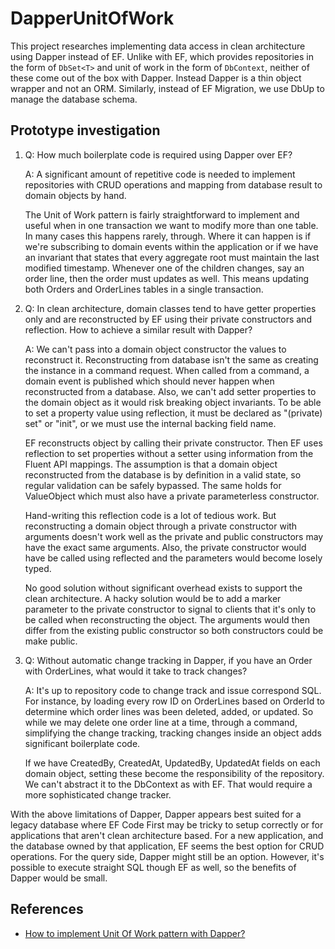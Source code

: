 # DapperUnitOfWork

This project researches implementing data access in clean architecture using
Dapper instead of EF. Unlike with EF, which provides repositories in the form of
`DbSet<T>` and unit of work in the form of `DbContext`, neither of these come
out of the box with Dapper. Instead Dapper is a thin object wrapper and not an
ORM. Similarly, instead of EF Migration, we use DbUp to manage the database
schema.

## Prototype investigation

1. Q: How much boilerplate code is required using Dapper over EF?

   A: A significant amount of repetitive code is needed to implement
   repositories with CRUD operations and mapping from database result to domain
   objects by hand.

   The Unit of Work pattern is fairly straightforward to implement and useful
   when in one transaction we want to modify more than one table. In many cases
   this happens rarely, through. Where it can happen is if we're subscribing to
   domain events within the application or if we have an invariant that states
   that every aggregate root must maintain the last modified timestamp. Whenever
   one of the children changes, say an order line, then the order must updates
   as well. This means updating both Orders and OrderLines tables in a single
   transaction.

1. Q: In clean architecture, domain classes tend to have getter properties only
   and are reconstructed by EF using their private constructors and reflection.
   How to achieve a similar result with Dapper?

   A: We can't pass into a domain object constructor the values to reconstruct
   it. Reconstructing from database isn't the same as creating the instance in a
   command request. When called from a command, a domain event is published
   which should never happen when reconstructed from a database. Also, we can't
   add setter properties to the domain object as it would risk breaking object
   invariants. To be able to set a property value using reflection, it must be
   declared as "(private) set" or "init", or we must use the internal backing
   field name.

   EF reconstructs object by calling their private constructor. Then EF uses
   reflection to set properties without a setter using information from the
   Fluent API mappings. The assumption is that a domain object reconstructed
   from the database is by definition in a valid state, so regular validation
   can be safely bypassed. The same holds for ValueObject which must also have a
   private parameterless constructor. 
   
   Hand-writing this reflection code is a lot of tedious work. But
   reconstructing a domain object through a private constructor with arguments
   doesn't work well as the private and public constructors may have the exact
   same arguments. Also, the private constructor would have be called using
   reflected and the parameters would become losely typed.  

   No good solution without significant overhead exists to support the clean
   architecture. A hacky solution would be to add a marker parameter to the
   private constructor to signal to clients that it's only to be called when
   reconstructing the object. The arguments would then differ from the existing
   public constructor so both constructors could be make public.

1. Q: Without automatic change tracking in Dapper, if you have an Order with
   OrderLines, what would it take to track changes?
   
   A: It's up to repository code to change track and issue correspond SQL. For
   instance, by loading every row ID on OrderLines based on OrderId to determine
   which order lines was been deleted, added, or updated. So while we may delete
   one order line at a time, through a command, simplifying the change tracking,
   tracking changes inside an object adds significant boilerplate code.

   If we have CreatedBy, CreatedAt, UpdatedBy, UpdatedAt fields on each domain
   object, setting these become the responsibility of the repository. We can't
   abstract it to the DbContext as with EF. That would require a more
   sophisticated change tracker.

With the above limitations of Dapper, Dapper appears best suited for a legacy
database where EF Code First may be tricky to setup correctly or for
applications that aren't clean architecture based. For a new application, and
the database owned by that application, EF seems the best option for CRUD
operations. For the query side, Dapper might still be an option. However, it's
possible to execute straight SQL though EF as well, so the benefits of Dapper
would be small.

## References

- [How to implement Unit Of Work pattern with Dapper?
](https://stackoverflow.com/questions/31298235/how-to-implement-unit-of-work-pattern-with-dapper/45029588)